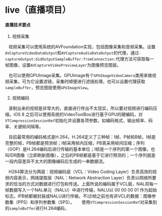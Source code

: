 # live（直播项目）
#### 直播技术要点
1. 视频采集

    视频采集可以使用系统的AVFoundation实现，包括图像采集和音频采集。设置`AVCaptureVideoDataOutput`和`AVCaptureAudioDataOutput`的代理，通过`-captureOutput:didOutputSampleBuffer:fromConnection:`代理方法可获取每一帧图像，设置`AVCaptureVideoPreviewLayer`为图像预览图层。
    
    也可以使用GPUImage采集。GPUImage有个`GPUImageVideoCamera`类用来做视频采集，可为它设置滤镜，采集时顺便进行滤镜处理，也可以设置代理获取`sampleBuffer`，预览图层使用`GPUImageView`。
    
    
2. 视频编码

    录制出来的视频是非常大的，直接进行传出不太现实，所以要对视频进行编码压缩。iOS 8 之后可以使用系统的VideoToolBox进行基于GPU的硬编码，对`VTCompressionSessionRef`初始化并设置各项参数，如编码格式、输出帧率、码率、关键帧间隔等。
    
    目前最常用的编码格式是H.264，H.264定义了三种帧：I帧、P帧和B帧，I帧是完整的帧，PB帧都是预测帧；I帧采用帧内压缩，PB真采用帧间压缩；序列（GOP）是H.264编码后进行传输的基本单位；I帧是一个序列的第一个图像，也叫IDR图像（立即刷新图像），之后的PB帧都是基于它进行预测的；一个序列就是一段内容差异不太大的图像编码后生成的一串数据流。
    
    H264算法分为两层：视频编码层（VCL：Video Coding Layer）负责高效的视频内容表示，网络提取层（NAL：Network Abstraction Layer）负责以网络所要求的恰当的方式对数据进行打包和传送。上面所说的编码属于VCL层，NAL将每一帧数据写入一个NAL单元（NALU）中进行传输，NALU以 00 00 00 01 作为起始标志。IPB帧都被封装成NALU进行传输，不过I帧之前也有非VCL的数据：图像参数集（PPS）和序列参数集（SPS）。
   
    使用`VTCompressionSessionRef`对采集到的`sampleBuffer`进行H.264编码，
